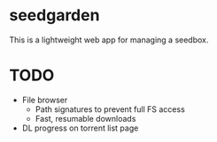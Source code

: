 # seedgarden

This is a lightweight web app for managing a seedbox.

# TODO

 * File browser
   * Path signatures to prevent full FS access
   * Fast, resumable downloads
 * DL progress on torrent list page
